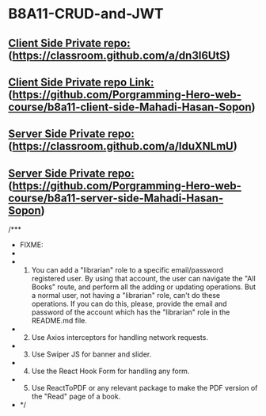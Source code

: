 # B8A11-CRUD-and-JWT

## [ Client Side Private repo:](https://classroom.github.com/a/dn3l6UtS)(https://classroom.github.com/a/dn3l6UtS)

## [ Client Side Private repo Link:](https://github.com/Porgramming-Hero-web-course/b8a11-client-side-Mahadi-Hasan-Sopon)(https://github.com/Porgramming-Hero-web-course/b8a11-client-side-Mahadi-Hasan-Sopon)

## [ Server Side Private repo:](https://classroom.github.com/a/IduXNLmU)(https://classroom.github.com/a/IduXNLmU)

## [ Server Side Private repo:](https://github.com/Porgramming-Hero-web-course/b8a11-server-side-Mahadi-Hasan-Sopon)(https://github.com/Porgramming-Hero-web-course/b8a11-server-side-Mahadi-Hasan-Sopon)



/\*\*\*

- FIXME:
-
- 1.  You can add a "librarian" role to a specific email/password registered user. By using that
      account, the user can navigate the "All Books" route, and perform all the adding or updating
      operations. But a normal user, not having a "librarian" role, can't do these operations. If you can
      do this, please, provide the email and password of the account which has the "librarian" role in
      the README.md file.
- 2.  Use Axios interceptors for handling network requests.
- 3.  Use Swiper JS for banner and slider.
- 4.  Use the React Hook Form for handling any form.
- 5.  Use ReactToPDF or any relevant package to make the PDF version of the "Read" page of a book.
- \*/
